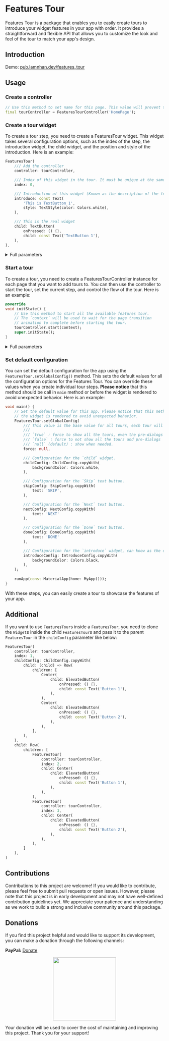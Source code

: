 # Features Tour

Features Tour is a package that enables you to easily create tours to introduce your widget features in your app with order. It provides a straightforward and flexible API that allows you to customize the look and feel of the tour to match your app's design.

## Introduction

Demo: [pub.lamnhan.dev/features_tour](https://pub.lamnhan.dev/features_tour)

## Usage

### Create a controller

```dart
// Use this method to set name for this page. This value will prevent the dupplicated `index` issues.
final tourController = FeaturesTourController('HomePage');
```

### Create a tour widget

To create a tour step, you need to create a FeaturesTour widget. This widget takes several configuration options, such as the index of the step, the introduction widget, the child widget, and the position and style of the introduction. Here is an example:

```dart
FeaturesTour(
    /// Add the controller
    controller: tourController,

    /// Index of this widget in the tour. It must be unique at the same page.
    index: 0,

    /// Introduction of this widget (Known as the description of the feature)
    introduce: const Text(
        'This is TextButton 1',
        style: TextStyle(color: Colors.white),
    ),

    /// This is the real widget
    child: TextButton(
        onPressed: () {},
        child: const Text('TextButton 1'),
    ),
),
```

<details>

<summary>Full parameters</summary>

``` dart
FeaturesTour(
    /// Add the controller
    controller: tourController,

    /// Index of this widget in the tour. It must be unique in the same page.
    index: 0,

    /// [Optional] The app will be freezed until this index is appeared, so careful when using this feature.
    waitForIndex: 1,

    /// Timeout for the [waitForIndex] action.
    waitForTimeout: Duration(seconds: 3),

    /// On this widget pressed. This can be a `Future` method, the next introduction will be delayed until this method is completed.
    onPressed: () async {
        // Handle the press event
    },

    /// Introduction of this widget (Known as the description of the feature)
    introduce: const Text(
        'This is TextButton 1',
        style: TextStyle(color: Colors.white),
    ),

    /// Where to place the `introduce` widget.
    introduceConfig: IntroduceConfig.copyWith(
        // Select the rectangle of the quadrant on the screen
        quadrantAlignment: QuadrantAlignment.bottom,
        // Alignment of the `introduce` widget in the quadrant rectangle
        alignment: Alignment.topCenter,
    ),

    /// Config for the next button, this button will move to the next widget base on its' index.
    nextConfig: NextConfig.copyWith(
        // Use the default `Elevated` button with this text.
        text: 'NEXT',

        // Create your own button.
        child: (onPressed) => ElevatedButton(
            onPressed: onPressed,
            child: Text('NEXT'),
        ),
    ),

    /// Config for the skip button. This button will skip the current tour.
    skipConfig: SkipConfig.copyWith(
        // Use the default `Elevated` button with this text.
        text: 'SKIP',

        // Create your own button.
        child: (onPressed) => ElevatedButton(
            onPressed: onPressed,
            child: Text('SKIP'),
        ),
    ),

    /// Config for the done button. This button will be shown on the last introduction.
    doneConfig: DoneConfig.copyWith(
        // Use the default `Elevated` button with this text.
        text: 'DONE',

        // Create your own button.
        child: (onPressed) => ElevatedButton(
            onPressed: onPressed,
            child: Text('DONE'),
        ),
    ),

    /// Config for the pre-dialog, it will show before the tours to ask the permission.
    predialogConfig: PredialogConfig.copyWith(
      enabled: true,
      // You can add your own dialog here. All others parameters will be ignored when using this method.
      modifiedDialogResult: (context) => showDialog<bool>(context: context, builder: builder),
    ),

    /// Config for the fake child widget. This fake child is default to original `child`.
    childConfig: ChildConfig.copyWith(
        child: (child) => TextButton(
            onPressed: () {},
            child: const Text('A fake button 1'),
        ),
        backgroundColor: Colors.white,
    ),

    /// This is the real widget
    child: TextButton(
        onPressed: () {},
        child: const Text('TextButton 1'),
    ),
),
```

</details>

### Start a tour

To create a tour, you need to create a FeaturesTourController instance for each page that you want to add tours to. You can then use the controller to start the tour, set the current step, and control the flow of the tour. Here is an example:

``` dart
@override
void initState() {
    // Use this method to start all the available features tour.
    // The `context` will be used to wait for the page transition
    // animation to complete before starting the tour.
    tourController.start(context);
    super.initState();
}
```

<details>

<summary>Full parameters</summary>

``` dart
    // Use this method to start all the available features tour.
    // The `context` will be used to wait for the page transition
    // animation to complete before starting the tour.
    tourController.start(
      /// Context of the current Page
      context,

      /// You can set the first index by setting [waitForFirstIndex] with timeout by
      /// setting [waitForFirstTimeout]. If the timeout is exceeded, the smallest available
      /// index will be used.
      waitForFirstIndex: 1.0,
      waitForFirstTimeout: const Duration(seconds: 3),

      /// Delay before starting the tour
      delay: Duration.zero,

      /// If `true`, it will force to start the tour even already shown.
      /// If `false,` it will force not to start the tour.
      /// Default is `null` (depends on the global config).
      force: false,

      /// Show specific pre-dialog for this Page
      predialogConfig: PredialogConfig.copyWith(),
    );
```

</details>

### Set default configuration

You can set the default configuration for the app using the `FeaturesTour.setGlobalConfig()` method. This sets the default values for all the configuration options for the Features Tour. You can override these values when you create individual tour steps. **Please notice** that this method should be call in `main` method or before the widget is rendered to avoid unexpected behavior. Here is an example:

``` dart
void main() {
    // Set the default value for this app. Please notice that this method should be call here or before
    // the widget is rendered to avoid unexpected behavior.
    FeaturesTour.setGlobalConfig(
        /// This value is the base value for all tours, each tour will have its own configurations.
        ///
        /// `true` : force to show all the tours, even the pre-dialogs
        /// `false` : force to not show all the tours and pre-dialogs
        /// `null` (default) : show when needed.
        force: null,

        /// Configuration for the `child` widget.
        childConfig: ChildConfig.copyWith(
            backgroundColor: Colors.white,
        ),

        /// Configuration for the `Skip` text button.
        skipConfig: SkipConfig.copyWith(
            text: 'SKIP',
        ),

        /// Configuration for the `Next` text button.
        nextConfig: NextConfig.copyWith(
            text: 'NEXT'
        ),

        /// Configuration for the `Done` text button.
        doneConfig: DoneConfig.copyWith(
            text: 'DONE'
        ),

        /// Configuration for the `introduce` widget, can know as the description.
        introduceConfig: IntroduceConfig.copyWith(
            backgroundColor: Colors.black,
        ),
    );
  
    runApp(const MaterialApp(home: MyApp()));
}
```

With these steps, you can easily create a tour to showcase the features of your app.

## Additional

If you want to use `FeaturesTour`s inside a `FeaturesTour`, you need to clone the `Widget`s inside the child `FeaturesTour`s and pass it to the parent `FeaturesTour` in the `childConfig` parameter like below:

```dart
FeaturesTour(
    controller: tourController,
    index: 1,
    childConfig: ChildConfig.copyWith(
        child: (child) => Row(
            children: [
                Center(
                    child: ElevatedButton(
                        onPressed: () {},
                        child: const Text('Button 1'),
                    ),
                ),
                Center(
                    child: ElevatedButton(
                        onPressed: () {},
                        child: const Text('Button 2'),
                    ),
                ),
            ],
        ),
    ),
    child: Row(
        children: [
            FeaturesTour(
                controller: tourController,
                index: 2,
                child: Center(
                    child: ElevatedButton(
                        onPressed: () {},
                        child: const Text('Button 1'),
                    ),
                ),
            ),
            FeaturesTour(
                controller: tourController,
                index: 3,
                child: Center(
                    child: ElevatedButton(
                        onPressed: () {},
                        child: const Text('Button 2'),
                    ),
                ),
            ),
        ]
    ),
)
```

## Contributions

Contributions to this project are welcome! If you would like to contribute, please feel free to submit pull requests or open issues. However, please note that this project is in early development and may not have well-defined contribution guidelines yet. We appreciate your patience and understanding as we work to build a strong and inclusive community around this package.

## Donations

If you find this project helpful and would like to support its development, you can make a donation through the following channels:

**PayPal:** [Donate](https://www.paypal.com/donate?hosted_button_id=lamnhan066)

<p align='center'><a href="https://www.buymeacoffee.com/lamnhan066"><img src="https://img.buymeacoffee.com/button-api/?text=Buy me a coffee&emoji=&slug=lamnhan066&button_colour=5F7FFF&font_colour=ffffff&font_family=Cookie&outline_colour=000000&coffee_colour=FFDD00" width="200"></a></p>

Your donation will be used to cover the cost of maintaining and improving this project. Thank you for your support!
